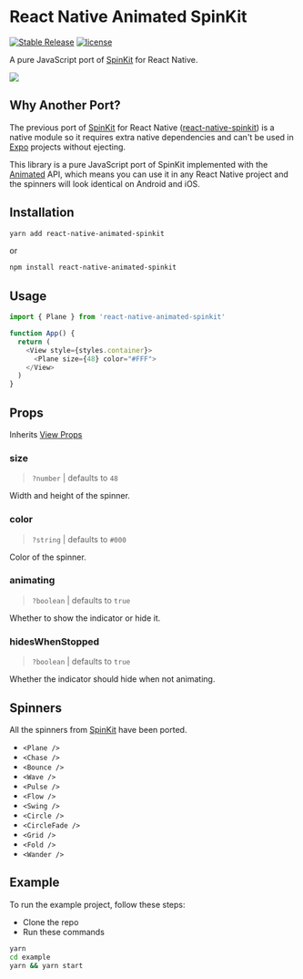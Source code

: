 # React Native Animated SpinKit

[![Stable Release](https://img.shields.io/npm/v/react-native-animated-spinkit.svg)](https://npm.im/react-native-animated-spinkit) [![license](https://badgen.now.sh/badge/license/MIT)](./LICENSE)

A pure JavaScript port of [SpinKit](https://github.com/tobiasahlin/SpinKit) for React Native.

![](demo.gif)

## Why Another Port?

The previous port of [SpinKit](https://github.com/tobiasahlin/SpinKit) for React Native ([react-native-spinkit](https://github.com/maxs15/react-native-spinkit)) is a native module so it requires extra native dependencies and can't be used in [Expo](https://expo.io) projects without ejecting.

This library is a pure JavaScript port of SpinKit implemented with the [Animated](https://facebook.github.io/react-native/docs/animated) API, which means you can use it in any React Native project and the spinners will look identical on Android and iOS.

## Installation

```sh
yarn add react-native-animated-spinkit
```

or

```sh
npm install react-native-animated-spinkit
```

## Usage

```js
import { Plane } from 'react-native-animated-spinkit'

function App() {
  return (
    <View style={styles.container}>
      <Plane size={48} color="#FFF">
    </View>
  )
}
```

## Props

Inherits [View Props](https://facebook.github.io/react-native/docs/view#props)

### size

> `?number` | defaults to `48`

Width and height of the spinner.

### color

> `?string` | defaults to `#000`

Color of the spinner.

### animating

> `?boolean` | defaults to `true`

Whether to show the indicator or hide it.

### hidesWhenStopped

> `?boolean` | defaults to `true`

Whether the indicator should hide when not animating.

## Spinners

All the spinners from [SpinKit](https://github.com/tobiasahlin/SpinKit) have been ported.

- `<Plane />`
- `<Chase />`
- `<Bounce />`
- `<Wave />`
- `<Pulse />`
- `<Flow />`
- `<Swing />`
- `<Circle />`
- `<CircleFade />`
- `<Grid />`
- `<Fold />`
- `<Wander />`

## Example

To run the example project, follow these steps:

- Clone the repo
- Run these commands

```sh
yarn
cd example
yarn && yarn start
```
